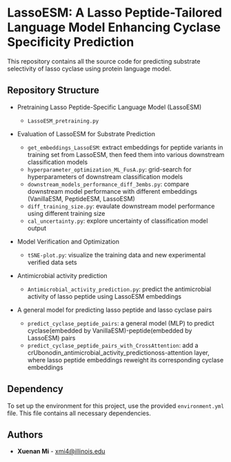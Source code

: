 # LassoESM: A Lasso Peptide-Tailored Language Model Enhancing Cyclase Specificity Prediction
This repository contains all the source code for predicting substrate selectivity of lasso cyclase using protein language model.

## Repository Structure
- Pretraining Lasso Peptide-Specific Language Model (LassoESM)
  - `LassoESM_pretraining.py`
    
- Evaluation of LassoESM for Substrate Prediction
  - `get_embeddings_LassoESM`: extract embeddings for peptide variants in training set from LassoESM, then feed them into various downstream classification models
  - `hyperparameter_optimization_ML_FusA.py`: grid-search for hyperparameters of downstream classification models
  - `downstream_models_performance_diff_3embs.py`: compare downstream model performance with different embeddings (VanillaESM, PeptideESM, LassoESM)
  - `diff_training_size.py`: evaulate downstream model performance using different training size
  - `cal_uncertainty.py`: explore uncertainty of classification model output
    
- Model Verification and Optimization
  - `tSNE-plot.py`: visualize the training data and new experimental verified data sets

- Antimicrobial activity prediction
  - `Antimicrobial_activity_prediction.py`: predict the antimicrobial activity of lasso peptide using LassoESM embeddings

- A general model for predicting lasso peptide and lasso cyclase pairs
  - `predict_cyclase_peptide_pairs`: a general model (MLP) to predict cyclase(embedded by VanillaESM)-peptide(embedded by LassoESM) pairs
  - `predict_cyclase_peptide_pairs_with_CrossAttention`: add a crUbonodin_antimicrobial_activity_predictionoss-attention layer, where lasso peptide embeddings reweight its corresponding cyclase embeddings

## Dependency
To set up the environment for this project, use the provided `environment.yml` file. This file contains all necessary dependencies.

## Authors

- **Xuenan Mi** - [xmi4@illinois.edu](mailto:xmi4@illinois.edu)



